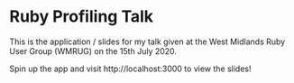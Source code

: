 # Ruby Profiling Talk

This is the application / slides for my talk given at the West Midlands Ruby User Group (WMRUG) on the 15th July 2020.

Spin up the app and visit http://localhost:3000 to view the slides!